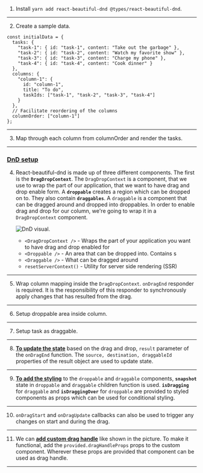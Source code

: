 1. Install `yarn add react-beautiful-dnd @types/react-beautiful-dnd`.
---
2. Create a sample data.

```
const initialData = {
  tasks: {
    "task-1": { id: "task-1", content: "Take out the garbage" },
    "task-2": { id: "task-2", content: "Watch my favorite show" },
    "task-3": { id: "task-3", content: "Charge my phone" },
    "task-4": { id: "task-4", content: "Cook dinner" }
  },
  columns: {
    "column-1": {
      id: "column-1",
      title: "To do",
      taskIds: ["task-1", "task-2", "task-3", "task-4"]
    }
  },
  // Facilitate reordering of the columns
  columnOrder: ["column-1"]
};
```
---
3. Map through each column from columnOrder and render the tasks.
---
### <u>DnD setup</u>

4. React-beautiful-dnd is made up of three different components. The first is the **`DragDropContext`**. The `DragDropContext` is a component, that we use to wrap the part of our application, that we want to have drag and drop enable form.
   A **`droppable`** creates a region which can be dropped on to. They also contain **`draggables`**. A `draggable` is a component that can be dragged around and dropped into droppables. In order to enable drag and drop for our column, we're going to wrap it in a `DragDropContext` component.

   ![DnD visual.](https://user-images.githubusercontent.com/2182637/53607406-c8f3a780-3c12-11e9-979c-7f3b5bd1bfbd.gif)

   - `<DragDropContext />` - Wraps the part of your application you want to have drag and drop enabled for
   - `<Droppable />` - An area that can be dropped into. Contains <Draggable />s
   - `<Draggable />` - What can be dragged around
   - `resetServerContext()` - Utility for server side rendering (SSR)
---
5. Wrap column mapping inside the `DragDropContext`. `onDragEnd` responder is required. It is the responsibility of this responder to synchronously apply changes that has resulted from the drag.
---
6. Setup droppable area inside column.
---
7. Setup task as draggable.
---
8. <u>**To update the state**</u> based on the drag and drop, `result` parameter of the `onDragEnd` function. The `source, destination, draggableId` properties of the result object are used to update state.
---
9. <u>**To add the styling**</u> to the `droppable` and `draggable` components, **`snapshot`** state in `droppable` and `draggable` children function is used.
**`isDragging`** for `draggable` and **`isDraggingOver`** for `droppable` are provided to styled components as props which can be used for conditional styling.
---
10. `onDragStart` and `onDragUpdate` callbacks can also be used to trigger any changes on start and during the drag.
---

11. We can <u>**add custom drag handle**</u> like shown in the picture. To make it functional, add the `provided.dragHandleProps` props to the custom component. Wherever these props are provided that component can be used as drag handle.
---
